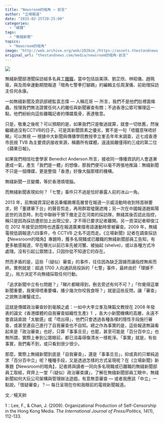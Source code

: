 ```yaml
---
title: "Newsroom的暗角 — 前言"
author: "立場報道"
date: "2015-02-25T20:25:00"
categories:
  - "媒體"
tags:
  - "無綫新聞"
topics:
  - "Newsroom的暗角"
image: "http://web.archive.org/web/2020im_/https://assets.thestandnews.com/media/photos/newsroom-33_L3LCw.png"
original_url: "thestandnews.com/media/newsroom的暗角-前言"
---
```

![](http://web.archive.org/web/2020im_/https://assets.thestandnews.com/media/photos/newsroom-33_L3LCw.png)

無綫新聞部港聞採訪組多名員工[離職](../../media/%E7%84%A1%E7%B6%AB%E6%B8%AF%E8%81%9E%E7%B5%84%E5%A4%9A%E4%BA%BA%E9%9B%A2%E8%81%B7-%E5%A0%B1%E9%81%93%E4%B8%83%E8%AD%A6%E6%8B%B3%E6%89%93%E8%85%B3%E8%B8%A2-%E5%85%A9%E8%B3%87%E6%B7%B1%E5%93%A1%E5%B7%A5%E9%81%9E%E4%BF%A1/)，當中包括談美琪、劉芷欣、林昭儀、趙珮瑜，與及雨傘運動期間報道「暗角七警拳打腳踢」的編輯主任周潔儀、前助理採訪主任何永康。

一如無綫新聞及資訊部總監袁志偉 — 人稱花哥 — 所言，我們不是他們肚裡面條蟲，按理我們無法證實任何人的離任與新聞審查有關；不過香港公眾可懶理這一點，他們紛紛向這些離職記者的傳媒風骨，表達敬意。

只是，敬重之後呢？可以預期的是，如果我們只是敬過就算，就會一切依舊，然後繼續過沒有CCTVB的日子。可是其新聞質素之優劣，實不是一句「唔鐘意咪唔好睇」可以無視 — 根據中大新聞與傳播學院教授李立峯去年年末調查，近七成香港市民視 TVB 為主要資訊接收來源，稱霸所有媒體，遠遠拋離僅得約三成的第二位《蘋果日報》。

如果我們相信社會學家 Benedict Anderson 所言，接收同一傳播資訊的人會逐漸連成一氣，產生「我們是一體」的想像，那我們便可以毫不誇張地推論：無綫新聞不只是一個傳媒，更是整個「香港」好像大腦那樣的機構。

無綫新聞一旦變爛，等於香港燒壞腦。

而無綫新聞表現如何？「七警」事件只不過是恰好暴露人前的冰山一角。

2013 年，前無綫資深記者呂秉權踢爆高層曾在報道一示威活動時收到特首辦要求，把「董建華下台」的聲音剪走，再用群眾噓聲遮掩；另一次在中國報道趙紫陽逝世的消息時，則在中聯辦干預下撤走正在河南的採訪隊，無綫其後否認此指控，稱只是因為採訪遭拒加上出現公安，才不得已要求記者離開。另一資深記者柳俊江在 2012 年接受訪問時也透露在報道廣東撐粵語運動時曾被審查。2009 年，無綫電視低調報道六四事件，令 CCTVB 之名不逕而走。《立場新聞》記者在調查採訪【Newsroom的暗角】專題時，獲多名現職或已離職的無綫新聞部員工告知，有更多敏感報道，早在曝光以前已率先被河蟹、被抽起 (shelve)，或以各種方式冷處理。沒有引起公眾關注，只因你從不知道它的存在。

然而矛盾的是，這些「（疑似）審查」的事件，往往因為缺乏證據而讓指控無疾而終。實例就是：超過 1700 人向通訊局投訴的「七警」事件，最終由於「理據不足」，局方決定不向無綫採取任何行動。

「追求新聞中立有乜問題？」「睇片都睇得到，刪去旁述有何不可？」「你覺得這單新聞重要，我覺得唔重要囉，播少幾次你咬我食呀？」就是這些反問，讓「審查」之說無法確鑿成立。

這就是傳媒政治審查妙到毫顛之處：一如中大李立峯及陳韜文教授在 2008 年發表的論文《香港媒體的自我審查組織性生產》1  ，各大小新聞機構的高層，永遠不會直話直說「太敏感」或「唔出得」，他們只會透過各種各樣的隱性手段施行審查，或甚至連自己進行了自我審查也不自知。總之作為事實的是，這些報道無論看起來是「政治審查」也好，只算「事事旦旦」也罷，甚至可能是「百分百中立」也無所謂，實際上奉到公眾眼前，都已消毒得像清水一樣乾淨。「事實」就是，有些事實，我們看不到，或只看到很少很少。

那麼，實際上無綫新聞到底是「自我審查」，還是「事事旦旦」，抑或真的只單純追求「百分百中立」呢？種種手段，又是透過怎樣的方式呈現呢？在《立場新聞》新專題【Newsroom的暗角】，記者將與讀者一同向多名現職或已離職的無綫新聞部員工取經，齊齊上一堂「（疑似）政治審查課」，了解在無綫新聞部員工眼中，無綫新聞如何大玩公司架構與管理辦法遊戲，有意無意審查 — 或者我應該「中立」一點說，「懷疑審查」？— 每日呈現在你和我眼前的電視新聞報道。

文／楊天帥

1：Lee, F., & Chan, J. (2009). Organizational Production of Self-Censorship in the Hong Kong Media. _The International Journal of Press/Politics, 14_(1), 112-133.